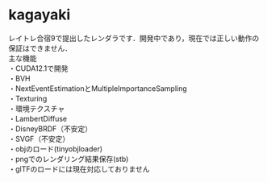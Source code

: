 # kagayaki
レイトレ合宿9で提出したレンダラです．開発中であり，現在では正しい動作の保証はできません．  
主な機能  
・CUDA12.1で開発  
・BVH  
・NextEventEstimationとMultipleImportanceSampling  
・Texturing  
・環境テクスチャ  
・LambertDiffuse  
・DisneyBRDF（不安定）  
・SVGF（不安定）  
・objのロード(tinyobjloader)  
・pngでのレンダリング結果保存(stb)  
・glTFのロードには現在対応しておりません
